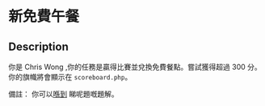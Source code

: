 新免費午餐
===

## Description

你是 Chris Wong ,你的任務是贏得比賽並兌換免費餐點。嘗試獲得超過 300 分。
你的旗幟將會顯示在 `scoreboard.php`。

備註： 你可以[喺到](https://hackmd.io/@blackb6a/hkcert-ctf-2024-i-zh-822c35d7b9267b73) 睇呢題嘅題解。

